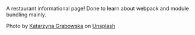A restaurant informational page! Done to learn about webpack and module bundling mainly.

Photo by <a href="https://unsplash.com/@kalljet?utm_source=unsplash&utm_medium=referral&utm_content=creditCopyText">Katarzyna Grabowska</a> on <a href="https://unsplash.com/photos/dvdPiqndrdU?utm_source=unsplash&utm_medium=referral&utm_content=creditCopyText">Unsplash</a>
  
